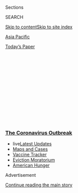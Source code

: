 <div id="app">

<div id="standalone-header">

<div class="interactive-masthead NYTAppHideMasthead css-qz70u6 e1suatyy0">

<div class="section css-ui9rw0 e1suatyy2">

<div class="css-eph4ug er09x8g0">

<div class="css-6n7j50">

</div>

<span class="css-1dv1kvn">Sections</span>

<div class="css-10488qs">

<span class="css-1dv1kvn">SEARCH</span>

</div>

[Skip to content](#site-content)[Skip to site index](#site-index)

</div>

<div id="masthead-section-label" class="css-1wr3we4 eaxe0e00">

[Asia
Pacific](https://www.nytimes3xbfgragh.onion/section/world/asia)

</div>

<div class="css-10698na e1huz5gh0">

</div>

</div>

<div id="masthead-bar-one" class="section hasLinks css-15hmgas e1csuq9d3">

<div class="css-uqyvli e1csuq9d0">

</div>

<div class="css-1uqjmks e1csuq9d1">

</div>

<div class="css-9e9ivx">

[](https://myaccount.nytimes3xbfgragh.onion/auth/login?response_type=cookie&client_id=vi)

</div>

<div class="css-1bvtpon e1csuq9d2">

[Today’s
Paper](https://www.nytimes3xbfgragh.onion/section/todayspaper)

</div>

</div>

</div>

<div class="css-1aor85t" style="opacity:0.000000001;z-index:-1;visibility:hidden">

<div class="css-1hqnpie">

<div class="css-epjblv">

<span class="css-17xtcya">[Asia
Pacific](/section/world/asia)</span><span class="css-x15j1o">|</span><span class="css-fwqvlz">Wuhan
Coronavirus Map: Tracking the Spread of the
Outbreak</span>

</div>

<div class="css-k008qs">

<div class="css-1iwv8en">

<span class="css-18z7m18"></span>

<div>

</div>

</div>

<span class="css-1n6z4y">https://nyti.ms/2TFYMxs</span>

<div class="css-1705lsu">

<div class="css-4xjgmj">

<div class="css-4skfbu" data-role="toolbar" data-aria-label="Social Media Share buttons, Save button, and Comments Panel with current comment count" data-testid="share-tools">

  - 
  - 
  - 
  - 
    
    <div class="css-6n7j50">
    
    </div>

  - 

</div>

</div>

</div>

</div>

</div>

</div>

<div class="css-mij9hh">

<div class="css-l9svim">

### [<span class="css-pa1jbp"><span class="css-1rxm0ex">The Coronavirus</span><span class="css-1rxm0ex"> Outbreak</span></span>](https://www.nytimes3xbfgragh.onion/news-event/coronavirus?name=styln-coronavirus-national&region=TOP_BANNER&block=storyline_menu_recirc&action=click&pgtype=Interactive&impression_id=3c549b70-f298-11ea-a60b-cf7f5b4a6ae1&variant=undefined)

  - <span class="css-ousu42"><span class="css-12clwdu">live</span>[Latest
    Updates](https://www.nytimes3xbfgragh.onion/2020/09/09/world/covid-19-coronavirus.html?name=styln-coronavirus-national&region=TOP_BANNER&block=storyline_menu_recirc&action=click&pgtype=Interactive&impression_id=3c549b71-f298-11ea-a60b-cf7f5b4a6ae1&variant=undefined)</span>
  - <span class="css-ousu42">[Maps and
    Cases](https://www.nytimes3xbfgragh.onion/interactive/2020/us/coronavirus-us-cases.html?name=styln-coronavirus-national&region=TOP_BANNER&block=storyline_menu_recirc&action=click&pgtype=Interactive&impression_id=3c54c280-f298-11ea-a60b-cf7f5b4a6ae1&variant=undefined)</span>
  - <span class="css-ousu42">[Vaccine
    Tracker](https://www.nytimes3xbfgragh.onion/interactive/2020/science/coronavirus-vaccine-tracker.html?name=styln-coronavirus-national&region=TOP_BANNER&block=storyline_menu_recirc&action=click&pgtype=Interactive&impression_id=3c54c281-f298-11ea-a60b-cf7f5b4a6ae1&variant=undefined)</span>
  - <span class="css-ousu42">[Eviction
    Moratorium](https://www.nytimes3xbfgragh.onion/2020/09/02/your-money/eviction-moratorium-covid.html?name=styln-coronavirus-national&region=TOP_BANNER&block=storyline_menu_recirc&action=click&pgtype=Interactive&impression_id=3c54c282-f298-11ea-a60b-cf7f5b4a6ae1&variant=undefined)</span>
  - <span class="css-ousu42">[American
    Hunger](https://www.nytimes3xbfgragh.onion/interactive/2020/09/02/magazine/food-insecurity-hunger-us.html?name=styln-coronavirus-national&region=TOP_BANNER&block=storyline_menu_recirc&action=click&pgtype=Interactive&impression_id=3c54c283-f298-11ea-a60b-cf7f5b4a6ae1&variant=undefined)</span>

</div>

</div>

<div id="top-wrapper" class="css-1sy8kpn">

<div id="top-slug" class="css-l9onyx">

Advertisement

</div>

[Continue reading the main
story](#after-top)

<div class="ad top-wrapper" style="text-align:center;height:100%;display:block;min-height:250px">

<div id="top" class="place-ad" data-position="top" data-size-key="top">

</div>

</div>

<div id="after-top">

</div>

</div>

</div>

<div id="site-content" data-role="main">

# Wuhan Coronavirus Map: Tracking the Spread of the Outbreak

<div class="css-1vegfwe interactive-byline-container">

By [<span class="css-1baulvz" itemprop="name">K.K. Rebecca
Lai</span>](https://www.nytimes3xbfgragh.onion/by/kk-rebecca-lai),
[<span class="css-1baulvz" itemprop="name">Jin
Wu</span>](https://www.nytimes3xbfgragh.onion/by/jin-wu),
[<span class="css-1baulvz" itemprop="name">Allison
McCann</span>](https://www.nytimes3xbfgragh.onion/by/allison-mccann),
[<span class="css-1baulvz" itemprop="name">Derek
Watkins</span>](https://www.nytimes3xbfgragh.onion/by/derek-watkins),
[<span class="css-1baulvz" itemprop="name">Jugal K.
Patel</span>](https://www.nytimes3xbfgragh.onion/by/jugal-k-patel) and
<span class="css-1baulvz last-byline" itemprop="name">Richard
Harris</span>Updated January 31,
2020

</div>

<div id="interactive-standalone-sharetools" class="css-wkcogx">

<div>

<div class="interactive-sharetools css-9z2bwm" data-role="toolbar" data-aria-label="Social Media Share buttons, Save button, and Comments Panel with current comment count" data-testid="share-tools">

  - 
  - 
  - 
  - 
    
    <div class="css-6n7j50">
    
    </div>

</div>

</div>

</div>

<div id="china-coronavirus-maps" class="section interactive-standard interactive-content interactive-size-scoop css-uc81c" data-id="100000006933915">

<div class="css-17ih8de interactive-body">

<div class="g-story g-freebird g-max-limit" data-prd-dropzone-below-masthead="100000006938224" data-preview-slug="2020-01-21-china-coronavirus">

The [Wuhan
coronavirus](https://www.nytimes3xbfgragh.onion/2020/01/28/world/asia/china-coronavirus.html)
has sickened more than 4,500 people in Asia, according to statements
from health officials. Many other cases are suspected but not confirmed.
As of Tuesday morning, at least 106 people have died, all in
China.

<div class="g-asset g-svelte" style="max-width: 900px">

### Confirmed cases

<div class="g-svelte" data-component="6">

<div class="container svelte-r78xqy" style="padding: 0 0 83.33333333333334% 0">

<div class="label svelte-qngmwj" style="left: 57.52585973459955%; top: 50.73381436052738%">

<span class="wuhan svelte-5us9p">Wuhan</span>

</div>

<div class="label svelte-qngmwj" style="left: 53.054326190990054%; top: 49.914458865872774%">

<div class="count svelte-1pfmerm">

<span class="svelte-1pfmerm">2,714</span>

</div>

</div>

<div class="label svelte-qngmwj" style="left: 40.10398314119216%; top: 75.44470579520632%">

<div class="count svelte-1pfmerm offset">

<span class="svelte-1pfmerm">14</span>

</div>

</div>

<div class="label svelte-qngmwj" style="left: 87.43903369898669%; top: 40.30938400966%">

<div class="count svelte-1pfmerm offset">

<span class="svelte-1pfmerm">7</span>

</div>

</div>

<div class="label svelte-qngmwj" style="left: 44.892922262569314%; top: 95.86080345624104%">

<div class="count svelte-1pfmerm offset">

<span class="svelte-1pfmerm">7</span>

</div>

</div>

<div class="label svelte-qngmwj" style="left: 74.36130569933684%; top: 40.185677500384614%">

<div class="count svelte-1pfmerm offset">

<span class="svelte-1pfmerm">4</span>

</div>

</div>

<div class="label svelte-qngmwj" style="left: 42.640051264095035%; top: 91.66479069715095%">

<div class="count svelte-1pfmerm offset">

<span class="svelte-1pfmerm">4</span>

</div>

</div>

<div class="label svelte-qngmwj" style="left: 50.610865238198016%; top: 78.31756027949213%">

<div class="count svelte-1pfmerm offset">

<span class="svelte-1pfmerm">2</span>

</div>

</div>

<div class="label svelte-qngmwj" style="left: 22.296039717243602%; top: 55.523275197353875%">

<div class="count svelte-1pfmerm offset">

<span class="svelte-1pfmerm">1</span>

</div>

</div>

<div class="label svelte-qngmwj" style="left: 46.579154666091114%; top: 78.85927550147599%">

<div class="count svelte-1pfmerm offset">

<span class="svelte-1pfmerm">1</span>

</div>

</div>

<div class="label svelte-qngmwj" style="left: 16.707844518208162%; top: 86.66826930048113%">

<div class="count svelte-1pfmerm offset">

<span class="svelte-1pfmerm">1</span>

</div>

</div>

<div class="label svelte-qngmwj" style="left: 87.38495257771854%; top: 36.786043599342094%">

<div class="country svelte-q9xs9d">

<span class="svelte-q9xs9d">JAPAN</span>

</div>

</div>

<div class="label svelte-qngmwj" style="left: 74.31243648028101%; top: 43.00499690472174%">

<div class="country svelte-q9xs9d">

<span class="svelte-q9xs9d">S.
KOREA</span>

</div>

</div>

<div class="label svelte-qngmwj" style="left: 66.98205362190481%; top: 59.48385530128239%">

<div class="country svelte-q9xs9d">

<span class="svelte-q9xs9d">TAIWAN</span>

</div>

</div>

<div class="label svelte-qngmwj" style="left: 27.886678377231846%; top: 38.64404297362707%">

<div class="country svelte-q9xs9d large">

<span class="svelte-q9xs9d">CHINA</span>

</div>

</div>

<div class="label svelte-qngmwj" style="left: 18.112834566063597%; top: 53.38604534695159%">

<div class="country svelte-q9xs9d">

<span class="svelte-q9xs9d">NEPAL</span>

</div>

</div>

<div class="label svelte-qngmwj" style="left: 41.936578855786195%; top: 71.00877580479086%">

<div class="country svelte-q9xs9d">

<span class="svelte-q9xs9d">THAILAND</span>

</div>

</div>

<div class="label svelte-qngmwj" style="left: 53.298672286269294%; top: 75.14086074503723%">

<div class="country svelte-q9xs9d">

<span class="svelte-q9xs9d">VIETNAM</span>

</div>

</div>

<div class="label svelte-qngmwj" style="left: 46.3348085708119%; top: 81.61643543952786%">

<div class="country svelte-q9xs9d">

<span class="svelte-q9xs9d">CAMBODIA</span>

</div>

</div>

<div class="label svelte-qngmwj" style="left: 48.77826952360397%; top: 92.85568120106586%">

<div class="country svelte-q9xs9d">

<span class="svelte-q9xs9d">MALAYSIA</span>

</div>

</div>

</div>

</div>

<div class="g-source">

<span class="g-credit">Sources: The Center for Systems Science and
Engineering (CSSE) at Johns Hopkins University; National Health
Commission of the People's Republic of China; local governments. Note:
Data as of 8 a.m. E.T., Jan. 28</span>

</div>

</div>

The disease has been detected in at least 13 other countries, almost all
involving people who traveled from
China.

<div class="g-asset g-svelte" style="max-width: 900px">

<div class="g-svelte" data-component="7">

<div class="container svelte-r78xqy" style="padding: 0 0 56.25% 0">

<div class="label svelte-qngmwj" style="left: 10.995409801698756%; top: 19.378089365214166%">

<div class="labeled-count">

<span class="count svelte-17v60z9">2</span>
<span class="label top svelte-17v60z9">CANADA</span>

</div>

</div>

<div class="label svelte-qngmwj" style="left: 11.273238293348221%; top: 29.638270708340375%">

<div class="labeled-count">

<span class="count svelte-17v60z9">5</span>
<span class="label bottom svelte-17v60z9">UNITED
STATES</span>

</div>

</div>

<div class="label svelte-qngmwj" style="left: 43.923953672006306%; top: 24.99485822662253%">

<div class="labeled-count">

<span class="count svelte-17v60z9">3</span>
<span class="label left svelte-17v60z9">FRANCE</span>

</div>

</div>

<div class="label svelte-qngmwj" style="left: 46.11153882583743%; top: 21.655240017914668%">

<div class="labeled-count">

<span class="count svelte-17v60z9">1</span>
<span class="label right svelte-17v60z9">GERMANY</span>

</div>

</div>

<div class="label svelte-qngmwj" style="left: 76.45038583782542%; top: 34.89583464341554%">

<div class="labeled-count">

<span class="count svelte-17v60z9">4,600+</span>
<span class="label top svelte-17v60z9">CHINA</span>

</div>

</div>

<div class="label svelte-qngmwj" style="left: 79.28633510833842%; top: 56.76526104111202%">

<div class="labeled-count">

<span class="count svelte-17v60z9">7</span>
<span class="label top svelte-17v60z9">SINGAPORE</span>

</div>

</div>

<div class="label svelte-qngmwj" style="left: 88.31331359229999%; top: 76.6957341186144%">

<div class="labeled-count">

<span class="count svelte-17v60z9">5</span>
<span class="label top svelte-17v60z9">AUSTRALIA</span>

</div>

</div>

</div>

</div>

</div>

Five cases have been confirmed in the United States: a woman in her 60s
in Chicago, a man in his 30s in Washington state, two people in southern
California, and one person in
Arizona.

<div class="g-asset g-svelte" style="max-width: 900px">

<div class="g-svelte" data-component="8">

<div class="container svelte-r78xqy" style="padding: 0 0 56.25% 0">

<div class="label svelte-qngmwj" style="left: 21.43241506387229%; top: 14.168642311594768%">

<div class="labeled-count">

<span class="count svelte-17v60z9">1</span>
<span class="label top svelte-17v60z9">Washington</span>

</div>

</div>

<div class="label svelte-qngmwj" style="left: 17.856269166024887%; top: 48.286139899569505%">

<div class="labeled-count">

<span class="count svelte-17v60z9">2</span>
<span class="label top svelte-17v60z9">California</span>

</div>

</div>

<div class="label svelte-qngmwj" style="left: 27.67171064847307%; top: 57.987096967628%">

<div class="labeled-count">

<span class="count svelte-17v60z9">1</span>
<span class="label top svelte-17v60z9">Arizona</span>

</div>

</div>

<div class="label svelte-qngmwj" style="left: 59.13360989963173%; top: 43.145165863049186%">

<div class="labeled-count">

<span class="count svelte-17v60z9">1</span>
<span class="label top svelte-17v60z9">Illinois</span>

</div>

</div>

<div class="label svelte-qngmwj" style="left: 38.92402218707151%; top: 27.194471662197202%">

<div class="country svelte-q9xs9d large">

<span class="svelte-q9xs9d">UNITED STATES</span>

</div>

</div>

</div>

</div>

<div class="g-source">

<span class="g-credit">Source: Centers for Disease Control and
Prevention</span>

</div>

</div>

The [outbreak
began](https://www.nytimes3xbfgragh.onion/2020/01/08/health/china-pneumonia-outbreak-virus.html)
in a seafood and poultry market in Wuhan, a city of 11 million people in
central China. But which animal is the source of the virus and how many
people are at risk remain unclear. The virus can spread from [person to
person](https://www.nytimes3xbfgragh.onion/2020/01/20/world/asia/coronavirus-china-symptoms.html),
but it is not known how easily.

[Follow the latest
updates](https://www.nytimes3xbfgragh.onion/2020/01/28/world/asia/china-coronavirus.html)
on the coronavirus
outbreak.

## <span class="g-balancer" data-id="9">What’s being done to contain the outbreak?</span>

The Chinese authorities took the [extraordinary
step](https://www.nytimes3xbfgragh.onion/2020/01/22/world/asia/coronavirus-quarantines-history.html)
of closing off Wuhan, canceling planes and trains leaving the city and
suspending buses, subways and ferries within it. By Friday, at least 12
other cities in Hubei Province had issued travel restrictions, including
Huanggang, home to seven million people, and Ezhou, a city of about one
million.

<div class="g-asset g-graphic" style="max-width: 720px">

<div id="g-lockdown-box" class="ai2html">

<div id="g-lockdown-Artboard_1" class="g-artboard" style="min-width: 720px;" data-aspect-ratio="1.366" data-min-width="720">

<div style="padding: 0 0 73.1944% 0;">

</div>

![](data:image/gif;base64,R0lGODlhCgAKAIAAAB8fHwAAACH5BAEAAAAALAAAAAAKAAoAAAIIhI+py+0PYysAOw==)

<div id="g-ai0-1" class="g-text g-aiAbs g-aiPointText" style="top:26.6159%;margin-top:-16.3px;left:27.6936%;width:76px;">

Railway

networks

</div>

<div id="g-ai0-2" class="g-text g-aiAbs g-aiPointText" style="top:34.0349%;margin-top:-19.4px;left:57.3549%;width:217px;">

About 20 million people live

in these three
cities.

</div>

<div id="g-ai0-3" class="g-blackshadow g-aiAbs g-aiPointText" style="top:35.6292%;margin-top:-8.8px;left:7.5026%;width:78px;">

XIAOGAN

</div>

<div id="g-ai0-4" class="g-text g-aiAbs g-aiPointText" style="top:47.7734%;margin-top:-8.8px;left:64.6619%;width:103px;">

HUANGGANG

</div>

<div id="g-ai0-5" class="g-text g-aiAbs g-aiPointText" style="top:51.948%;margin-top:-8.8px;left:33.0539%;width:69px;">

WUHAN

</div>

<div id="g-ai0-6" class="g-text g-aiAbs g-aiPointText" style="top:71.6823%;margin-top:-8.8px;left:47.7627%;margin-left:-32.5px;width:65px;">

EZHOU

</div>

<div id="g-ai0-7" class="g-Layer_7 g-aiAbs g-aiPointText" style="top:84.8702%;margin-top:-6.3px;left:85.969%;margin-left:-30.5px;width:61px;">

CHINA

</div>

<div id="g-ai0-8" class="g-Layer_7 g-aiAbs g-aiPointText" style="top:89.0934%;margin-top:-7.5px;right:8.4747%;width:58px;">

Wuhan

</div>

</div>

<div id="g-lockdown-Artboard_3" class="g-artboard" style="max-width: 719px;max-height: 599px" data-aspect-ratio="1.2" data-min-width="0" data-max-width="719">

<div style="padding: 0 0 83.3333% 0;">

</div>

![](data:image/gif;base64,R0lGODlhCgAKAIAAAB8fHwAAACH5BAEAAAAALAAAAAAKAAoAAAIIhI+py+0PYysAOw==)

<div id="g-ai1-1" class="g-text g-aiAbs g-aiPointText" style="top:12.8058%;margin-top:-16px;left:51.7572%;width:162px;">

About 20 million people

live in these three
cities.

</div>

<div id="g-ai1-2" class="g-text g-aiAbs g-aiPointText" style="top:22.0987%;margin-top:-15.2px;left:23.2503%;width:72px;">

Railway

networks

</div>

<div id="g-ai1-3" class="g-text g-aiAbs g-aiPointText" style="top:44.4987%;margin-top:-8.2px;left:23.3014%;width:66px;">

WUHAN

</div>

<div id="g-ai1-4" class="g-text g-aiAbs g-aiPointText" style="top:45.6987%;margin-top:-8.2px;left:53.6338%;width:97px;">

HUANGGANG

</div>

<div id="g-ai1-5" class="g-text g-aiAbs g-aiPointText" style="top:69.6987%;margin-top:-8.2px;left:43.9365%;margin-left:-31px;width:62px;">

EZHOU

</div>

<div id="g-ai1-6" class="g-Layer_7 g-aiAbs g-aiPointText" style="top:80.0911%;margin-top:-4.2px;left:79.8115%;margin-left:-27.5px;width:55px;">

CHINA

</div>

<div id="g-ai1-7" class="g-Layer_7 g-aiAbs g-aiPointText" style="top:86.174%;margin-top:-6.4px;right:13.2829%;width:52px;">

Wuhan

</div>

</div>

</div>

<div class="g-source">

<span class="g-credit">Source: OpenStreetMap</span>

</div>

</div>

The restrictions on trains and other forms of public transportation come
just before the Lunar New Year holiday, when hundreds of millions of
people travel around and out of the country.

The restrictions also began spreading beyond Hubei. On Saturday, the
Beijing city government announced that it would suspend all
inter-province buses, effectively limiting road travel into the
capital.

## <span class="g-balancer" data-id="10">How big could the outbreak be?</span>

Researchers at [Northeastern
University](https://www.mobs-lab.org/2019ncov.html) and [Imperial
College
London](https://www.imperial.ac.uk/mrc-global-infectious-disease-analysis/news--wuhan-coronavirus/)
estimate that the number of cases may be five or ten times higher than
what has been reported. Thousands of suspected cases are yet to be
confirmed with tests, and others with the virus may not have sought
medical attention.

On Monday, the Northeastern researchers estimated there may be around
25,000 cases. The estimates will change as more cases are reported and
more information about the virus becomes
known.

<div class="g-asset g-graphic" style="max-width: 600px">

### Estimated number of coronavirus cases

<div id="g-histogram-box" class="ai2html">

<div id="g-histogram-335" class="g-artboard" style="max-width: 335px;max-height: 362px" data-aspect-ratio="0.925" data-min-width="0" data-max-width="599">

<div style="padding: 0 0 108.0597% 0;">

</div>

![](data:image/gif;base64,R0lGODlhCgAKAIAAAB8fHwAAACH5BAEAAAAALAAAAAAKAAoAAAIIhI+py+0PYysAOw==)
![](data:image/gif;base64,R0lGODlhCgAKAIAAAB8fHwAAACH5BAEAAAAALAAAAAAKAAoAAAIIhI+py+0PYysAOw==)
![](data:image/gif;base64,R0lGODlhCgAKAIAAAB8fHwAAACH5BAEAAAAALAAAAAAKAAoAAAIIhI+py+0PYysAOw==)

<div id="g-ai0-1" class="g-chart2 g-aiAbs" style="top:1.6575%;left:5.9693%;width:45.9701%;">

Estimates say there may be about <span class="g-cstyle0">25,000
cases</span> of the virus in
Wuhan.

</div>

<div id="g-ai0-2" class="g-chart2 g-aiAbs g-aiPointText" style="top:56.4165%;margin-top:-7.2px;left:4.426%;width:77px;">

More
likely

</div>

<div id="g-ai0-3" class="g-chart2 g-aiAbs g-aiPointText" style="top:92.6044%;margin-top:-7.2px;left:2.6055%;margin-left:-14.5px;width:29px;">

0

</div>

<div id="g-ai0-4" class="g-chart2 g-aiAbs g-aiPointText" style="top:92.6044%;margin-top:-7.2px;left:25.805%;margin-left:-20.5px;width:41px;">

10k

</div>

<div id="g-ai0-5" class="g-chart2 g-aiAbs g-aiPointText" style="top:92.6044%;margin-top:-7.2px;left:49.6184%;margin-left:-20.5px;width:41px;">

20k

</div>

<div id="g-ai0-6" class="g-chart2 g-aiAbs g-aiPointText" style="top:92.6044%;margin-top:-7.2px;left:73.432%;margin-left:-20.5px;width:41px;">

30k

</div>

<div id="g-ai0-7" class="g-chart2 g-aiAbs g-aiPointText" style="top:92.6044%;margin-top:-7.2px;left:95.5215%;margin-left:-20.5px;width:41px;">

40k

</div>

<div id="g-ai0-8" class="g-chart2 g-aiAbs g-aiPointText" style="top:97.3005%;margin-top:-7.2px;left:36.3413%;width:107px;">

Number of
cases

</div>

</div>

<div id="g-histogram-600" class="g-artboard" style="width:600px; height:448px;" data-aspect-ratio="1.339" data-min-width="600">

<div style="">

</div>

![](data:image/gif;base64,R0lGODlhCgAKAIAAAB8fHwAAACH5BAEAAAAALAAAAAAKAAoAAAIIhI+py+0PYysAOw==)
![](data:image/gif;base64,R0lGODlhCgAKAIAAAB8fHwAAACH5BAEAAAAALAAAAAAKAAoAAAIIhI+py+0PYysAOw==)
![](data:image/gif;base64,R0lGODlhCgAKAIAAAB8fHwAAACH5BAEAAAAALAAAAAAKAAoAAAIIhI+py+0PYysAOw==)

<div id="g-ai1-1" class="g-main g-aiAbs" style="top:4.0179%;left:21.6664%;width:31%;">

Estimates say there may be about <span class="g-cstyle0">25,000
cases</span> of the virus in
Wuhan.

</div>

<div id="g-ai1-2" class="g-main g-aiAbs g-aiPointText" style="top:51.5145%;margin-top:-8.8px;left:2.7816%;width:90px;">

More
likely

</div>

<div id="g-ai1-3" class="g-chart2 g-aiAbs g-aiPointText" style="top:91.9163%;margin-top:-8.8px;left:8.3107%;margin-left:-15.5px;width:31px;">

0

</div>

<div id="g-ai1-4" class="g-chart2 g-aiAbs g-aiPointText" style="top:91.9163%;margin-top:-8.8px;left:29.8601%;margin-left:-23px;width:46px;">

10k

</div>

<div id="g-ai1-5" class="g-chart2 g-aiAbs g-aiPointText" style="top:91.9163%;margin-top:-8.8px;left:51.962%;margin-left:-23px;width:46px;">

20k

</div>

<div id="g-ai1-6" class="g-chart2 g-aiAbs g-aiPointText" style="top:91.9163%;margin-top:-8.8px;left:74.0638%;margin-left:-23px;width:46px;">

30k

</div>

<div id="g-ai1-7" class="g-chart2 g-aiAbs g-aiPointText" style="top:91.9163%;margin-top:-8.8px;left:95.2815%;margin-left:-23px;width:46px;">

40k

</div>

<div id="g-ai1-8" class="g-main g-aiAbs g-aiPointText" style="top:97.7198%;margin-top:-8.8px;left:37.8129%;width:129px;">

Number of cases

</div>

</div>

</div>

<div class="g-source">

<span class="g-credit">Source: Northeastern University’s [Laboratory for
the Modeling of Biological and Socio-technical
Systems](https://www.mobs-lab.org/2019ncov.html). Estimates as of Jan.
27.</span>

</div>

</div>

These estimates are based on [an
analysis](https://www.mobs-lab.org/2019ncov.html) of the population of
Wuhan, the number of cases detected outside of China and the number of
people who travel from Wuhan to other areas. Public health officials
still do not know how the disease is transmitted, and experts urged
caution in interpreting the estimates.

“These are very early models that make several assumptions based on what
evidence is available,” said David Heymann, an epidemiologist at the
London School of Hygiene and Tropical Medicine. “They aren’t truth —
they’re just one step in trying to better understand this
outbreak.”

</div>

</div>

</div>

</div>

<div id="standalone-footer">

<div>

<div>

<div id="interactive-footer-wrapper">

<div class="css-i29ckm">

<div class="interactive-sharetools css-9z2bwm" data-role="toolbar" data-aria-label="Social Media Share buttons, Save button, and Comments Panel with current comment count" data-testid="share-tools">

  - 
  - 
  - 
  - 
    
    <div class="css-6n7j50">
    
    </div>

</div>

</div>

<div>

</div>

<div id="bottom-wrapper" class="css-1ede5it">

<div id="bottom-slug" class="css-l9onyx">

Advertisement

</div>

[Continue reading the main
story](#after-bottom)

<div id="bottom" class="ad bottom-wrapper" style="text-align:center;height:100%;display:block;min-height:90px">

</div>

<div id="after-bottom">

</div>

</div>

## Site Index

<div>

</div>

## Site Information Navigation

  - [© <span>2020</span> <span>The New York Times
    Company</span>](https://help.nytimes3xbfgragh.onion/hc/en-us/articles/115014792127-Copyright-notice)

<!-- end list -->

  - [NYTCo](https://www.nytco.com/)
  - [Contact
    Us](https://help.nytimes3xbfgragh.onion/hc/en-us/articles/115015385887-Contact-Us)
  - [Work with us](https://www.nytco.com/careers/)
  - [Advertise](https://nytmediakit.com/)
  - [T Brand Studio](http://www.tbrandstudio.com/)
  - [Your Ad
    Choices](https://www.nytimes3xbfgragh.onion/privacy/cookie-policy#how-do-i-manage-trackers)
  - [Privacy](https://www.nytimes3xbfgragh.onion/privacy)
  - [Terms of
    Service](https://help.nytimes3xbfgragh.onion/hc/en-us/articles/115014893428-Terms-of-service)
  - [Terms of
    Sale](https://help.nytimes3xbfgragh.onion/hc/en-us/articles/115014893968-Terms-of-sale)
  - [Site
    Map](https://spiderbites.nytimes3xbfgragh.onion)
  - [Help](https://help.nytimes3xbfgragh.onion/hc/en-us)
  - [Subscriptions](https://www.nytimes3xbfgragh.onion/subscription?campaignId=37WXW)

</div>

</div>

</div>

</div>

</div>
